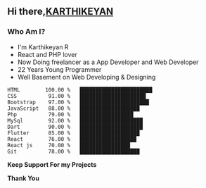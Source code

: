 ## Hi there,<a href="#" >KARTHIKEYAN</a> 
### Who Am  I?

  * I'm Karthikeyan R
  * React and PHP lover
  * Now Doing freelancer as a App Developer and Web Developer
  * 22 Years Young Programmer
  * Well Basement on Web Developing & Designing


```text
HTML        100.00 %   ███████████████████████  
CSS          91.00 %   █████████████████████    
Bootstrap    97.00 %   ██████████████████████         
JavaScript   88.00 %   ███████████████████           
Php          79.00 %   █████████████████        
MySql        92.00 %   ████████████████████
Dart         90.00 %   ████████████████████
Flutter      85.00 %   ███████████████████  
React        76.00 %   ██████████████████
React js     70.00 %   ████████████████          
Git          78.00 %   ███████████████████      
```



**Keep Support For my Projects**

**Thank You**
